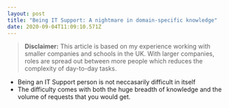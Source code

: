 ```yaml
---
layout: post
title: "Being IT Support: A nightmare in domain-specific knowledge"
date: 2020-09-04T11:09:10.571Z
---
```

> **Disclaimer:** This article is based on my experience working with smaller companies and schools in the UK. With larger companies, roles are spread out between more people which reduces the complexity of day-to-day tasks.

 - Being an IT Support person is not neccasarily difficult in itself
 - The difficulty comes with both the huge breadth of knowledge and the volume of requests that you would get.
